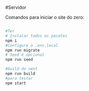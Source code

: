 #Servidor

Comandos para iniciar o site do zero:

```sh

#Ter
# Instalar todos os pacotes
npm i
#Configure o .env.local
npm run migrate
# Seed é opcional
npm run seed

#build do next
npm run build
#para testar
npm start
```
